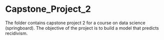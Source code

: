 # Capstone_Project_2
The folder contains capstone project 2 for a course on data science (springboard). 
The objective of the project is to build a model that predicts recidivism.
